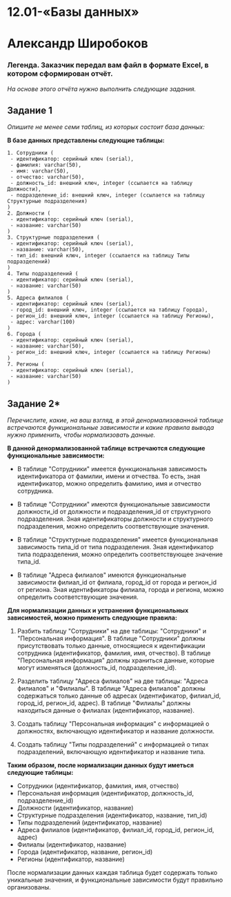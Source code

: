# 12.01-«Базы данных»
# Александр Широбоков
### Легенда. Заказчик передал вам файл в формате Excel, в котором сформирован отчёт.
*На основе этого отчёта нужно выполнить следующие задания.*
## Задание 1
*Опишите не менее семи таблиц, из которых состоит база данных:*

**В базе данных представлены следующие таблицы:**
```
1. Сотрудники (
 - идентификатор: серийный ключ (serial),
 - фамилия: varchar(50),
 - имя: varchar(50),
 - отчество: varchar(50),
 - должность_id: внешний ключ, integer (ссылается на таблицу Должности),
 - подразделение_id: внешний ключ, integer (ссылается на таблицу Структурные подразделения)
)
2. Должности (
 - идентификатор: серийный ключ (serial),
 - название: varchar(50)
)
3. Структурные подразделения (
 - идентификатор: серийный ключ (serial),
 - название: varchar(50),
 - тип_id: внешний ключ, integer (ссылается на таблицу Типы подразделений)
)
4. Типы подразделений (
 - идентификатор: серийный ключ (serial),
 - название: varchar(50)
)
5. Адреса филиалов (
 - идентификатор: серийный ключ (serial),
 - город_id: внешний ключ, integer (ссылается на таблицу Города),
 - регион_id: внешний ключ, integer (ссылается на таблицу Регионы),
 - адрес: varchar(100)
)
6. Города (
 - идентификатор: серийный ключ (serial),
 - название: varchar(50),
 - регион_id: внешний ключ, integer (ссылается на таблицу Регионы)
)
7. Регионы (
 - идентификатор: серийный ключ (serial),
 - название: varchar(50)
)
```

## Задание 2*
*Перечислите, какие, на ваш взгляд, в этой денормализованной таблице встречаются функциональные зависимости и какие правила вывода нужно применить, чтобы нормализовать данные.*

**В данной денормализованной таблице встречаются следующие функциональные зависимости:**

 - В таблице "Сотрудники" имеется функциональная зависимость идентификатора от фамилии, имени и отчества. То есть, зная идентификатор, можно определить фамилию, имя и отчество сотрудника.

 - В таблице "Сотрудники" имеются функциональные зависимости должности_id от должности и подразделения_id от структурного подразделения. Зная идентификаторы должности и структурного подразделения, можно определить соответствующие значения.

 - В таблице "Структурные подразделения" имеется функциональная зависимость типа_id от типа подразделения. Зная идентификатор типа подразделения, можно определить соответствующее значение типа_id.

 - В таблице "Адреса филиалов" имеются функциональные зависимости филиал_id от филиала, город_id от города и регион_id от региона. Зная идентификаторы филиала, города и региона, можно определить соответствующие значения.

**Для нормализации данных и устранения функциональных зависимостей, можно применить следующие правила:**

 1. Разбить таблицу "Сотрудники" на две таблицы: "Сотрудники" и "Персональная информация". В таблице "Сотрудники" должны присутствовать только данные, относящиеся к идентификации сотрудника (идентификатор, фамилия, имя, отчество). В таблице "Персональная информация" должны храниться данные, которые могут изменяться (должность_id, подразделение_id).

 2. Разделить таблицу "Адреса филиалов" на две таблицы: "Адреса филиалов" и "Филиалы". В таблице "Адреса филиалов" должны содержаться только данные об адресах (идентификатор, филиал_id, город_id, регион_id, адрес). В таблице "Филиалы" должны находиться данные о филиалах (идентификатор, название).

 3. Создать таблицу "Персональная информация" с информацией о должностях, включающую идентификатор и название должности.

 4. Создать таблицу "Типы подразделений" с информацией о типах подразделений, включающую идентификатор и название типа.

**Таким образом, после нормализации данных будут иметься следующие таблицы:**

 - Сотрудники (идентификатор, фамилия, имя, отчество)
 - Персональная информация (идентификатор, должность_id, подразделение_id)
 - Должности (идентификатор, название)
 - Структурные подразделения (идентификатор, название, тип_id)
 - Типы подразделений (идентификатор, название)
 - Адреса филиалов (идентификатор, филиал_id, город_id, регион_id, адрес)
 - Филиалы (идентификатор, название)
 - Города (идентификатор, название, регион_id)
 - Регионы (идентификатор, название)
 
 После нормализации данных каждая таблица будет содержать только уникальные значения, и функциональные зависимости будут правильно организованы.
























